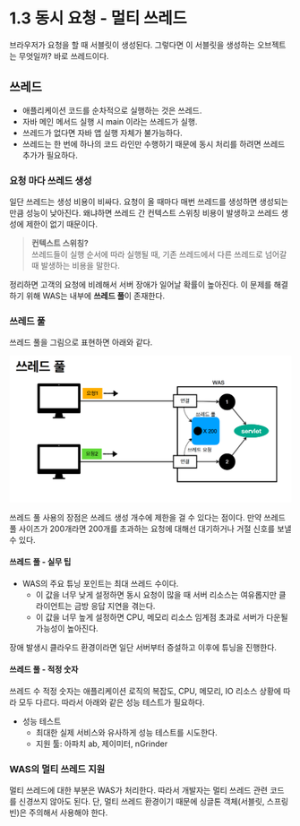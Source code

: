 # 1.3 동시 요청 - 멀티 쓰레드

브라우저가 요청을 할 때 서블릿이 생성된다.
그렇다면 이 서블릿을 생성하는 오브젝트는 무엇일까? 바로 쓰레드이다.

## 쓰레드

- 애플리케이션 코드를 순차적으로 실행하는 것은 쓰레드.
- 자바 메인 메서드 실행 시 main 이라는 쓰레드가 실행.
- 쓰레드가 없다면 자바 앱 실행 자체가 불가능하다.
- 쓰레드는 한 번에 하나의 코드 라인만 수행하기 때문에 동시 처리를 하려면 쓰레드 추가가 필요하다.

### 요청 마다 쓰레드 생성

일단 쓰레드는 생성 비용이 비싸다. 요청이 올 때마다 매번 쓰레드를 생성하면 생성되는만큼 성능이 낮아진다.
왜냐하면 쓰레드 간 컨텍스트 스위칭 비용이 발생하고 쓰레드 생성에 제한이 없기 때문이다.

> **컨텍스트 스위칭?**<br/>
> 쓰레드들이 실행 순서에 따라 실행될 때, 기존 쓰레드에서 다른 쓰레드로 넘어갈 때 발생하는 비용을 말한다.

정리하면 고객의 요청에 비례해서 서버 장애가 일어날 확률이 높아진다.
이 문제를 해결하기 위해 WAS는 내부에 **쓰레드 풀**이 존재한다.

### 쓰레드 풀

쓰레드 풀을 그림으로 표현하면 아래와 같다.

![img_6.png](img_6.png)

쓰레드 풀 사용의 장점은 쓰레드 생성 개수에 제한을 걸 수 있다는 점이다.
만약 쓰레드 풀 사이즈가 200개라면 200개를 초과하는 요청에 대해선 대기하거나 거절 신호를 보낼 수 있다.

#### 쓰레드 풀 - 실무 팁

- WAS의 주요 튜닝 포인트는 최대 쓰레드 수이다.
  - 이 값을 너무 낮게 설정하면 동시 요청이 많을 때 서버 리소스는 여유롭지만 클라이언트는 금방 응답 지연을 겪는다.
  - 이 값을 너무 높게 설정하면 CPU, 메모리 리소스 임계점 초과로 서버가 다운될 가능성이 높아진다.

장애 발생시 클라우드 환경이라면 일단 서버부터 증설하고 이후에 튜닝을 진행한다.

#### 쓰레드 풀 - 적정 숫자

쓰레드 수 적정 숫자는 애플리케이션 로직의 복잡도, CPU, 메모리, IO 리소스 상황에 따라 모두 다르다.
따라서 아래와 같은 성능 테스트가 필요하다.
- 성능 테스트
  - 최대한 실제 서비스와 유사하게 성능 테스트를 시도한다.
  - 지원 툴: 아파치 ab, 제이미터, nGrinder
  

### WAS의 멀티 쓰레드 지원

멀티 쓰레드에 대한 부분은 WAS가 처리한다.
따라서 개발자는 멀티 쓰레드 관련 코드를 신경쓰지 않아도 된다.
단, 멀티 쓰레드 환경이기 때문에 싱글톤 객체(서블릿, 스프링 빈)은 주의해서 사용해야 한다.

